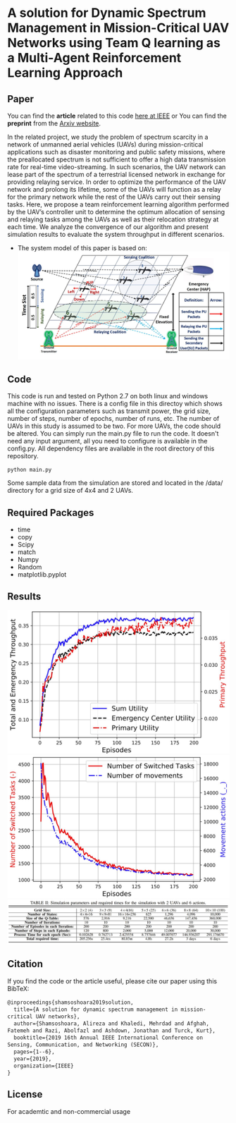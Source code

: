 # A solution for Dynamic Spectrum Management in Mission-Critical UAV Networks using Team Q learning as a Multi-Agent Reinforcement Learning Approach

## Paper
You can find the **article** related to this code [here at IEEE](https://ieeexplore.ieee.org/abstract/document/8824917) or
You can find the **preprint** from the [Arxiv website](https://arxiv.org/pdf/1904.07380.pdf).

In the related project, we study the problem of spectrum scarcity in a network of unmanned aerial vehicles (UAVs) during mission-critical applications such as disaster monitoring and public safety missions, where the preallocated spectrum is not sufficient to offer a high data transmission rate for real-time video-streaming. In such scenarios, the UAV network can lease part of the spectrum of a terrestrial licensed network in exchange for providing relaying service. In order to optimize the performance of the UAV network and prolong its lifetime, some of the UAVs will function as a relay for the primary network while the rest of the UAVs carry out their sensing tasks. Here, we propose a team reinforcement learning algorithm performed by the UAV’s controller unit to determine the optimum allocation of sensing and relaying tasks among the UAVs as well as their relocation strategy at each time. We analyze the convergence of our algorithm and present simulation results to evaluate the system throughput in different scenarios.

* The system model of this paper is based on:
![Alt text](/image/system.JPG)

## Code
This code is run and tested on Python 2.7 on both linux and windows machine with no issues. There is a config file in this directoy which shows all the configuration parameters such as transmit power, the grid size, number of steps, number of epochs, number of runs, etc. The number of UAVs in this study is assumed to be two. For more UAVs, the code should be altered. You can simply run the main.py file to run the code. It doesn't need any input argument, all you need to configure is available in the config.py. All dependency files are available in the root directory of this repository.

```
python main.py
```
Some sample data from the simulation are stored and located in the /data/ directory for a grid size of 4x4 and 2 UAVs. 

## Required Packages
* time
* copy
* Scipy
* match
* Numpy
* Random
* matplotlib.pyplot


## Results
![Alt text](/image/throughput.JPG)
![Alt text](/image/movement.JPG)
![Alt text](/image/table.JPG)

## Citation
If you find the code or the article useful, please cite our paper using this BibTeX:
```
@inproceedings{shamsoshoara2019solution,
  title={A solution for dynamic spectrum management in mission-critical UAV networks},
  author={Shamsoshoara, Alireza and Khaledi, Mehrdad and Afghah, Fatemeh and Razi, Abolfazl and Ashdown, Jonathan and Turck, Kurt},
  booktitle={2019 16th Annual IEEE International Conference on Sensing, Communication, and Networking (SECON)},
  pages={1--6},
  year={2019},
  organization={IEEE}
}
```

## License
For academtic and non-commercial usage 
